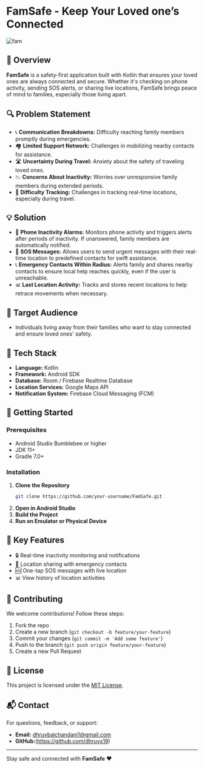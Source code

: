 # FamSafe - Keep Your Loved one’s Connected
![fam](https://github.com/dhruvx19/famsafe/assets/123721290/1ee798e9-4ec1-4cb1-a333-e3eaa2617611)




## 🚀 Overview
**FamSafe** is a safety-first application built with Kotlin that ensures your loved ones are always connected and secure. Whether it's checking on phone activity, sending SOS alerts, or sharing live locations, FamSafe brings peace of mind to families, especially those living apart.

## 🔍 Problem Statement

- 📞 **Communication Breakdowns:** Difficulty reaching family members promptly during emergencies.
- 🏘️ **Limited Support Network:** Challenges in mobilizing nearby contacts for assistance.
- 🛣️ **Uncertainty During Travel:** Anxiety about the safety of traveling loved ones.
- 📉 **Concerns About Inactivity:** Worries over unresponsive family members during extended periods.
- 📍 **Difficulty Tracking:** Challenges in tracking real-time locations, especially during travel.

## 💡 Solution

- 🔔 **Phone Inactivity Alarms:** Monitors phone activity and triggers alerts after periods of inactivity. If unanswered, family members are automatically notified.
- 🚨 **SOS Messages:** Allows users to send urgent messages with their real-time location to predefined contacts for swift assistance.
- 📞 **Emergency Contacts Within Radius:** Alerts family and shares nearby contacts to ensure local help reaches quickly, even if the user is unreachable.
- 📊 **Last Location Activity:** Tracks and stores recent locations to help retrace movements when necessary.

## 🎯 Target Audience

- Individuals living away from their families who want to stay connected and ensure loved ones' safety.

## 🔧 Tech Stack

- **Language:** Kotlin
- **Framework:** Android SDK
- **Database:** Room / Firebase Realtime Database
- **Location Services:** Google Maps API
- **Notification System:** Firebase Cloud Messaging (FCM)

## 🚀 Getting Started

### Prerequisites
- Android Studio Bumblebee or higher
- JDK 11+
- Gradle 7.0+

### Installation
1. **Clone the Repository**
   ```bash
   git clone https://github.com/your-username/FamSafe.git
   ```
2. **Open in Android Studio**
3. **Build the Project**
4. **Run on Emulator or Physical Device**


## 📱 Key Features

- 🔒 Real-time inactivity monitoring and notifications
- 📍 Location sharing with emergency contacts
- 🆘 One-tap SOS messages with live location
- 📊 View history of location activities

## 🤝 Contributing

We welcome contributions! Follow these steps:
1. Fork the repo
2. Create a new branch (`git checkout -b feature/your-feature`)
3. Commit your changes (`git commit -m 'Add some feature'`)
4. Push to the branch (`git push origin feature/your-feature`)
5. Create a new Pull Request

## 📄 License

This project is licensed under the [MIT License](LICENSE).

## 📬 Contact

For questions, feedback, or support:
- **Email:** dhruvbalchandani1@gmail.com
- **GitHub:**(https://github.com/dhruvx19)

---

Stay safe and connected with **FamSafe** ❤️



